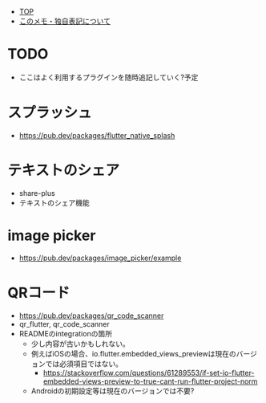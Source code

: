 - [TOP](./README.md)
- [このメモ・独自表記について](../README.md)


# TODO
* ここはよく利用するプラグインを随時追記していく?予定

# スプラッシュ
* https://pub.dev/packages/flutter_native_splash

# テキストのシェア
* share-plus
* テキストのシェア機能

# image picker
* https://pub.dev/packages/image_picker/example

# QRコード
* https://pub.dev/packages/qr_code_scanner
* qr_flutter, qr_code_scanner
* READMEのintegrationの箇所
    * 少し内容が古いかもしれない。
    * 例えばiOSの場合、io.flutter.embedded_views_previewは現在のバージョンでは必須項目ではない。
        * https://stackoverflow.com/questions/61289553/if-set-io-flutter-embedded-views-preview-to-true-cant-run-flutter-project-norm
    * Androidの初期設定等は現在のバージョンでは不要?

